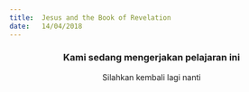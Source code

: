 ```yaml
---
title:  Jesus and the Book of Revelation
date:   14/04/2018
---
```


### <center>Kami sedang mengerjakan pelajaran ini</center>
<center>Silahkan kembali lagi nanti</center>